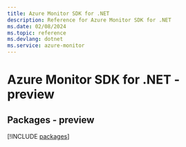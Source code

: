```yaml
---
title: Azure Monitor SDK for .NET
description: Reference for Azure Monitor SDK for .NET
ms.date: 02/08/2024
ms.topic: reference
ms.devlang: dotnet
ms.service: azure-monitor
---
```

# Azure Monitor SDK for .NET - preview
## Packages - preview
[!INCLUDE [packages](monitor-index.md)]